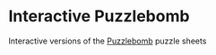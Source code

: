 # Interactive Puzzlebomb
Interactive versions of the [Puzzlebomb](http://www.puzzlebomb.co.uk) puzzle sheets
